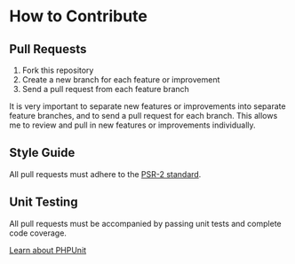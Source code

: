 # How to Contribute

## Pull Requests

1. Fork this repository
2. Create a new branch for each feature or improvement
3. Send a pull request from each feature branch

It is very important to separate new features or improvements into separate feature branches, and to send a pull request for each branch. This allows me to review and pull in new features or improvements individually.

## Style Guide

All pull requests must adhere to the [PSR-2 standard](https://github.com/php-fig/fig-standards/blob/master/accepted/PSR-2-coding-style-guide.md).

## Unit Testing

All pull requests must be accompanied by passing unit tests and complete code coverage.

[Learn about PHPUnit](https://github.com/sebastianbergmann/phpunit/)
